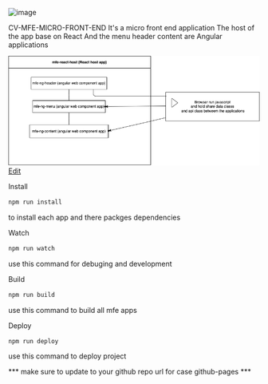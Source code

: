 ![image](https://user-images.githubusercontent.com/51287453/182680426-4debf630-4573-48bc-a846-40ca7b281830.png)


CV-MFE-MICRO-FRONT-END
It's a micro front end application 
The host of the app base on React 
And the menu header content are Angular applications

![Diagram](https://github.com/morbargig/CV-mfe-micro-front-end/blob/main/diagram.drawio.png)
<br>
<a href="https://app.diagrams.net/#Hmorbargig%2FCV-mfe-micro-front-end%2Fmain%2Fdiagram.drawio.svg" target="_blank" >Edit</a>

Install

```bash
npm run install
```
to install each app and there packges dependencies


Watch

```bash
npm run watch
```
use this command for debuging and development

Build

```bash
npm run build
```
use this command to build all mfe apps

Deploy

```bash
npm run deploy
```
use this command to deploy project

*** make sure to update to your github repo url for case github-pages ***
